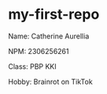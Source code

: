 # my-first-repo
Name: Catherine Aurellia

NPM: 2306256261

Class: PBP KKI

Hobby: Brainrot on TikTok
